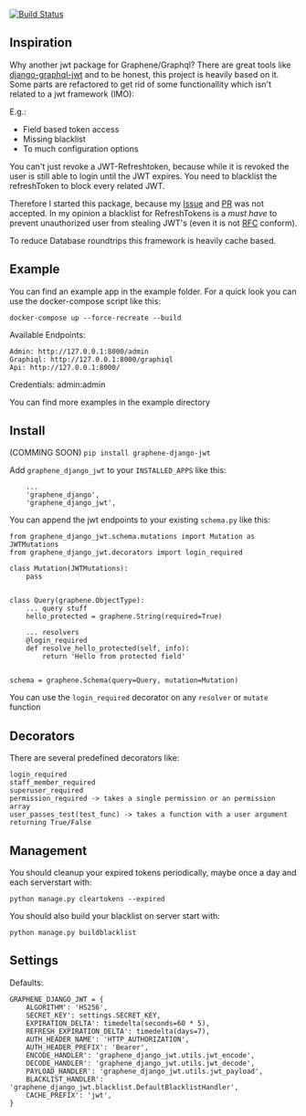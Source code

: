 [![Build Status](https://travis-ci.org/Speedy1991/graphene-django-jwt.svg?branch=master)](https://travis-ci.org/Speedy1991/graphene-django-jwt)


Inspiration
----------
Why another jwt package for Graphene/Graphql?
There are great tools like [django-graphql-jwt](https://github.com/flavors/django-graphql-jwt) and to be honest, this project is heavily based on it.
Some parts are refactored to get rid of some functionallity which isn't related to a jwt framework (IMO):

E.g.:
- Field based token access
- Missing blacklist
- To much configuration options


You can't just revoke a JWT-Refreshtoken, because while it is revoked the user is still able to login until the JWT expires. You need to blacklist the refreshToken to block every related JWT.

Therefore I started this package, because my [Issue](https://github.com/flavors/django-graphql-jwt/issues/60) and [PR](https://github.com/flavors/django-graphql-jwt/pull/62) was not accepted.
In my opinion a blacklist for RefreshTokens is a _must have_ to prevent unauthorized user from stealing JWT's (even it is not [RFC](https://tools.ietf.org/html/rfc7519) conform).

To reduce Database roundtrips this framework is heavily cache based.


Example
-------
You can find an example app in the example folder. For a quick look you can use the docker-compose script like this:

`docker-compose up --force-recreate --build`

Available Endpoints:

```
Admin: http://127.0.0.1:8000/admin
Graphiql: http://127.0.0.1:8000/graphiql
Api: http://127.0.0.1:8000/
```

Credentials: admin:admin

You can find more examples in the example directory


Install
-------
(COMMING SOON)
`pip install graphene-django-jwt`

Add `graphene_django_jwt` to your `INSTALLED_APPS` like this:
```
    ...
    'graphene_django',
    'graphene_django_jwt',
```

You can append the jwt endpoints to your existing `schema.py` like this:
```
from graphene_django_jwt.schema.mutations import Mutation as JWTMutations
from graphene_django_jwt.decorators import login_required

class Mutation(JWTMutations):
    pass


class Query(graphene.ObjectType):
    ... query stuff
    hello_protected = graphene.String(required=True)

    ... resolvers
    @login_required
    def resolve_hello_protected(self, info):
        return 'Hello from protected field'


schema = graphene.Schema(query=Query, mutation=Mutation)
```

You can use the `login_required` decorator on any `resolver` or `mutate` function

Decorators
----------
There are several predefined decorators like:
```
login_required
staff_member_required
superuser_required
permission_required -> takes a single permission or an permission array
user_passes_test(test_func) -> takes a function with a user argument returning True/False
```


Management
----------
You should cleanup your expired tokens periodically, maybe once a day and each serverstart with:

`python manage.py cleartokens --expired`

You should also build your blacklist on server start with:

`python manage.py buildblacklist`


Settings
--------
Defaults:

```
GRAPHENE_DJANGO_JWT = {
    ALGORITHM': 'HS256',
    SECRET_KEY': settings.SECRET_KEY,
    EXPIRATION_DELTA': timedelta(seconds=60 * 5),
    REFRESH_EXPIRATION_DELTA': timedelta(days=7),
    AUTH_HEADER_NAME': 'HTTP_AUTHORIZATION',
    AUTH_HEADER_PREFIX': 'Bearer',
    ENCODE_HANDLER': 'graphene_django_jwt.utils.jwt_encode',
    DECODE_HANDLER': 'graphene_django_jwt.utils.jwt_decode',
    PAYLOAD_HANDLER': 'graphene_django_jwt.utils.jwt_payload',
    BLACKLIST_HANDLER': 'graphene_django_jwt.blacklist.DefaultBlacklistHandler',
    CACHE_PREFIX': 'jwt',
}
```